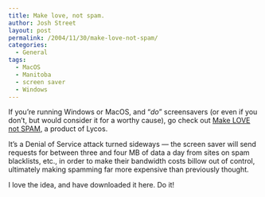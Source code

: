 ```yaml
---
title: Make love, not spam.
author: Josh Street
layout: post
permalink: /2004/11/30/make-love-not-spam/
categories:
  - General
tags:
  - MacOS
  - Manitoba
  - screen saver
  - Windows
---
```

If you&#8217;re running Windows or MacOS, and &#8220;*do*&#8221; screensavers (or even if you don&#8217;t, but would consider it for a worthy cause), go check out [Make LOVE not SPAM][1], a product of Lycos.

It&#8217;s a Denial of Service attack turned sideways &#8212; the screen saver will send requests for between three and four MB of data a day from sites on spam blacklists, etc., in order to make their bandwidth costs billow out of control, ultimately making spamming far more expensive than previously thought.

I love the idea, and have downloaded it here. Do it!

 [1]: http://makelovenotspam.com/